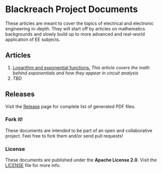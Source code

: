 # Blackreach Project Documents
These articles are meant to cover the topics of electrical and electronic engineering in-depth. They will start off by articles on mathematics backgrounds and slowly build up to more advanced and real-world application of EE subjects.

## Articles
1. [Logarithm and exponential functions.](https://github.com/blackreach/docs/releases/download/v0.1.0/1_Logarithm_and_exponential_functions.pdf)
*This article covers the math behind exponentials and how they appear in circuit analysis*
2. *TBD*
## Releases
Visit the [Release](https://github.com/blackreach/docs/releases/) page for complete list of generated PDF files.
### Fork it!
These documents are intended to be part of an open and collaborative project. Feel free to fork them and/or send pull requests!

### License
These documents are published under the **Apache License 2.0**. Visit the [LICENSE](https://github.com/blackreach/docs/blob/master/LICENSE) file for more info.

